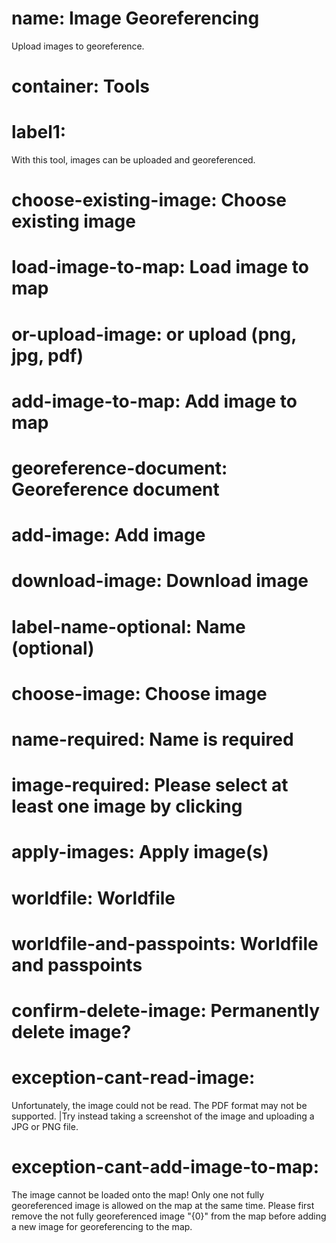 ﻿# name: Image Georeferencing

Upload images to georeference.

# container: Tools

# label1:

With this tool, images can be uploaded and georeferenced.

# choose-existing-image: Choose existing image
# load-image-to-map: Load image to map
# or-upload-image: or upload (png, jpg, pdf)
# add-image-to-map: Add image to map

# georeference-document: Georeference document
# add-image: Add image
# download-image: Download image
# label-name-optional: Name (optional)
# choose-image: Choose image
# name-required: Name is required
# image-required: Please select at least one image by clicking
# apply-images: Apply image(s)

# worldfile: Worldfile
# worldfile-and-passpoints: Worldfile and passpoints

# confirm-delete-image: Permanently delete image?

# exception-cant-read-image:

Unfortunately, the image could not be read. 
The PDF format may not be supported. 
|Try instead taking a screenshot of the image and 
uploading a JPG or PNG file.


# exception-cant-add-image-to-map: 

The image cannot be loaded onto the map! 
Only one not fully georeferenced image is allowed on the map at the same time. 
Please first remove the not fully georeferenced image "{0}" from the map 
before adding a new image for georeferencing to the map.
